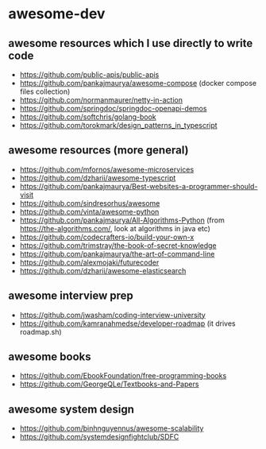# awesome-dev

## awesome resources which I use directly to write code
- https://github.com/public-apis/public-apis
- https://github.com/pankajmaurya/awesome-compose (docker compose files collection)
- https://github.com/normanmaurer/netty-in-action
- https://github.com/springdoc/springdoc-openapi-demos
- https://github.com/softchris/golang-book
- https://github.com/torokmark/design_patterns_in_typescript

## awesome resources (more general)
- https://github.com/mfornos/awesome-microservices
- https://github.com/dzharii/awesome-typescript
- https://github.com/pankajmaurya/Best-websites-a-programmer-should-visit
- https://github.com/sindresorhus/awesome
- https://github.com/vinta/awesome-python
- https://github.com/pankajmaurya/All-Algorithms-Python (from https://the-algorithms.com/, look at algorithms in java etc)
- https://github.com/codecrafters-io/build-your-own-x
- https://github.com/trimstray/the-book-of-secret-knowledge
- https://github.com/pankajmaurya/the-art-of-command-line
- https://github.com/alexmojaki/futurecoder
- https://github.com/dzharii/awesome-elasticsearch

## awesome interview prep
- https://github.com/jwasham/coding-interview-university
- https://github.com/kamranahmedse/developer-roadmap (it drives roadmap.sh)

## awesome books
- https://github.com/EbookFoundation/free-programming-books
- https://github.com/GeorgeQLe/Textbooks-and-Papers

## awesome system design
- https://github.com/binhnguyennus/awesome-scalability
- https://github.com/systemdesignfightclub/SDFC
